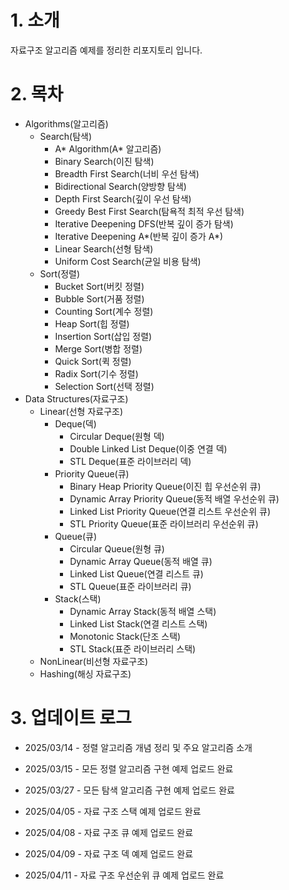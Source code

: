 # 1. 소개
 자료구조 알고리즘 예제를 정리한 리포지토리 입니다.

# 2. 목차
- Algorithms(알고리즘)
    - Search(탐색)
        - A* Algorithm(A* 알고리즘)
        - Binary Search(이진 탐색)
        - Breadth First Search(너비 우선 탐색)
        - Bidirectional Search(양방향 탐색)
        - Depth First Search(깊이 우선 탐색)
        - Greedy Best First Search(탐욕적 최적 우선 탐색)
        - Iterative Deepening DFS(반복 깊이 증가 탐색)
        - Iterative Deepening A*(반복 깊이 증가 A*)
        - Linear Search(선형 탐색)
        - Uniform Cost Search(균일 비용 탐색)
    - Sort(정렬)
        - Bucket Sort(버킷 정렬)
        - Bubble Sort(거품 정렬)
        - Counting Sort(계수 정렬)
        - Heap Sort(힙 정렬)
        - Insertion Sort(삽입 정렬)
        - Merge Sort(병합 정렬)
        - Quick Sort(퀵 정렬)
        - Radix Sort(기수 정렬)
        - Selection Sort(선택 정렬)
- Data Structures(자료구조)
    - Linear(선형 자료구조)
        - Deque(덱)
            - Circular Deque(원형 덱)
            - Double Linked List Deque(이중 연결 덱)
            - STL Deque(표준 라이브러리 덱)
        - Priority Queue(큐)
            - Binary Heap Priority Queue(이진 힙 우선순위 큐)
            - Dynamic Array Priority Queue(동적 배열 우선순위 큐)
            - Linked List Priority Queue(연결 리스트 우선순위 큐)
            - STL Priority Queue(표준 라이브러리 우선순위 큐)
        - Queue(큐)
            - Circular Queue(원형 큐)
            - Dynamic Array Queue(동적 배열 큐)
            - Linked List Queue(연결 리스트 큐)
            - STL Queue(표준 라이브러리 큐)
        - Stack(스택)
            - Dynamic Array Stack(동적 배열 스택)
            - Linked List Stack(연결 리스트 스택)
            - Monotonic Stack(단조 스택)
            - STL Stack(표준 라이브러리 스택)
    - NonLinear(비선형 자료구조)
    - Hashing(해싱 자료구조)

# 3. 업데이트 로그

- 2025/03/14 - 정렬 알고리즘 개념 정리 및 주요 알고리즘 소개

- 2025/03/15 - 모든 정렬 알고리즘 구현 예제 업로드 완료

- 2025/03/27 - 모든 탐색 알고리즘 구현 예제 업로드 완료

- 2025/04/05 - 자료 구조 스택 예제 업로드 완료

- 2025/04/08 - 자료 구조 큐 예제 업로드 완료

- 2025/04/09 - 자료 구조 덱 예제 업로드 완료

- 2025/04/11 - 자료 구조 우선순위 큐 예제 업로드 완료

